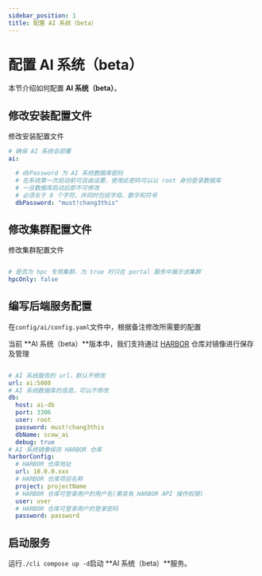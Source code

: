 ```yaml
---
sidebar_position: 1
title: 配置 AI 系统（beta）
---
```


# 配置 AI 系统（beta）

本节介绍如何配置 **AI 系统（beta）**。

## 修改安装配置文件

修改安装配置文件

```yaml title="install.yaml"
# 确保 AI 系统会部署
ai:

  # dbPassword 为 AI 系统数据库密码
  # 在系统第一次启动前可自由设置，使用此密码可以以 root 身份登录数据库
  # 一旦数据库启动后即不可修改
  # 必须长于 8 个字符，并同时包括字母、数字和符号
  dbPassword: "must!chang3this"
```

## 修改集群配置文件

修改集群配置文件

```yaml title="config/clusters/hpc01/config.yml"

# 是否为 hpc 专用集群，为 true 时只在 portal 服务中展示该集群
hpcOnly: false

```

## 编写后端服务配置

在`config/ai/config.yaml`文件中，根据备注修改所需要的配置

当前 **AI 系统（beta）**版本中，我们支持通过 [HARBOR](https://goharbor.io/) 仓库对镜像进行保存及管理

```yaml title="config/ai/config.yaml"

# AI 系统服务的 url，默认不修改
url: ai:5000
# AI 系统数据库的信息。可以不修改
db:
  host: ai-db
  port: 3306
  user: root
  password: must!chang3this
  dbName: scow_ai
  debug: true
# AI 系统镜像保存 HARBOR 仓库
harborConfig:
  # HARBOR 仓库地址
  url: 10.0.0.xxx
  # HARBOR 仓库项目名称
  project: projectName
  # HARBOR 仓库可登录用户的用户名(需具有 HARBOR API 操作权限)
  user: user
  # HARBOR 仓库可登录用户的登录密码
  password: password

```

## 启动服务

运行`./cli compose up -d`启动 **AI 系统（beta）**服务。
